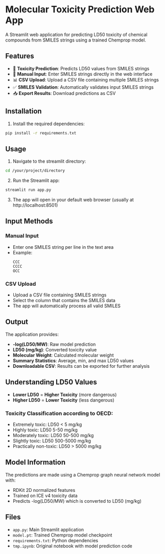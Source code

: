 # Molecular Toxicity Prediction Web App

A Streamlit web application for predicting LD50 toxicity of chemical compounds from SMILES strings using a trained Chemprop model.

## Features

- 🧪 **Toxicity Prediction**: Predicts LD50 values from SMILES strings
- 📝 **Manual Input**: Enter SMILES strings directly in the web interface
- 📊 **CSV Upload**: Upload a CSV file containing multiple SMILES strings
- ✅ **SMILES Validation**: Automatically validates input SMILES strings
- 📥 **Export Results**: Download predictions as CSV


## Installation

1. Install the required dependencies:
```bash
pip install -r requirements.txt
```

## Usage

1. Navigate to the streamlit directory:
```bash
cd /your/project/directory
```

2. Run the Streamlit app:
```bash
streamlit run app.py
```

3. The app will open in your default web browser (usually at http://localhost:8501)

## Input Methods

### Manual Input
- Enter one SMILES string per line in the text area
- Example:
  ```
  CCC
  CCCC
  OCC
  ```

### CSV Upload
- Upload a CSV file containing SMILES strings
- Select the column that contains the SMILES data
- The app will automatically process all valid SMILES

## Output

The application provides:
- **-log(LD50/MW)**: Raw model prediction
- **LD50 (mg/kg)**: Converted toxicity value
- **Molecular Weight**: Calculated molecular weight
- **Summary Statistics**: Average, min, and max LD50 values
- **Downloadable CSV**: Results can be exported for further analysis

## Understanding LD50 Values

- **Lower LD50** = **Higher Toxicity** (more dangerous)
- **Higher LD50** = **Lower Toxicity** (less dangerous)

### Toxicity Classification according to OECD:
- Extremely toxic: LD50 < 5 mg/kg
- Highly toxic: LD50 5-50 mg/kg
- Moderately toxic: LD50 50-500 mg/kg
- Slightly toxic: LD50 500-5000 mg/kg
- Practically non-toxic: LD50 > 5000 mg/kg

## Model Information

The predictions are made using a Chemprop graph neural network model with:
- RDKit 2D normalized features
- Trained on ICE v4 toxicity data
- Predicts -log(LD50/MW) which is converted to LD50 (mg/kg)

## Files

- `app.py`: Main Streamlit application
- `model.pt`: Trained Chemprop model checkpoint
- `requirements.txt`: Python dependencies
- `tmp.ipynb`: Original notebook with model prediction code

